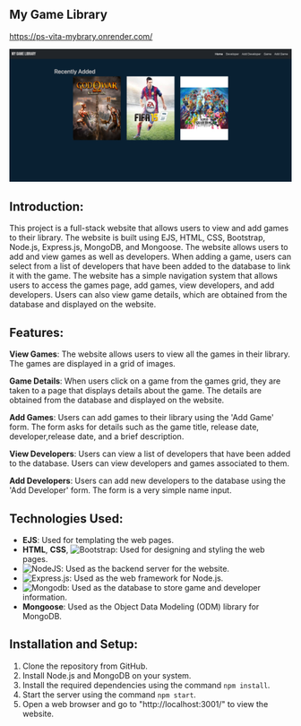 <!-- ABOUT THE PROJECT -->

## My Game Library
https://ps-vita-mybrary.onrender.com/

![Product Name Screen Shot](https://github.com/Jr-rojas/My_Game_Library/blob/main/project_img/screencapture-ps-vita-mybrary-onrender-2023-03-27-17_18_54.png)



## Introduction:
This project is a full-stack website that allows users to view and add games to their library. The website is built using EJS, HTML, CSS, Bootstrap, Node.js, Express.js, MongoDB, and Mongoose. The website allows users to add and view games as well as developers. When adding a game, users can select from a list of developers that have been added to the database to link it with the game. The website has a simple navigation system that allows users to access the games page, add games, view developers, and add developers. Users can also view game details, which are obtained from the database and displayed on the website.



## Features:

**View Games**: The website allows users to view all the games in their library. The games are displayed in a grid of images.

**Game Details**: When users click on a game from the games grid, they are taken to a page that displays details about the game. The details are obtained from the database and displayed on the website.

**Add Games**: Users can add games to their library using the 'Add Game' form. The form asks for details such as the game title, release date, developer,release date, and a brief description.

**View Developers**: Users can view a list of developers that have been added to the database. Users can view developers and games associated to them.

**Add Developers**: Users can add new developers to the database using the 'Add Developer' form. The form is a very simple name input.

## Technologies Used: 

* **EJS**: Used for templating the web pages.
* **HTML**, **CSS**, ![Bootstrap](https://img.shields.io/badge/bootstrap-%23563D7C.svg?style=for-the-badge&logo=bootstrap&logoColor=white): Used for designing and styling the web pages.
* ![NodeJS](https://img.shields.io/badge/node.js-6DA55F?style=for-the-badge&logo=node.js&logoColor=white): Used as the backend server for the website.
* ![Express.js](https://img.shields.io/badge/express.js-%23404d59.svg?style=for-the-badge&logo=express&logoColor=%2361DAFB): Used as the web framework for Node.js.
* ![Mongodb](https://img.shields.io/badge/MongoDB-4EA94B?style=for-the-badge&logo=mongodb&logoColor=white): Used as the database to store game and developer information.
* **Mongoose**: Used as the Object Data Modeling (ODM) library for MongoDB.

## Installation and Setup:

1. Clone the repository from GitHub.
2. Install Node.js and MongoDB on your system.
3. Install the required dependencies using the command `npm install`.
4. Start the server using the command `npm start`.
5. Open a web browser and go to "http://localhost:3001/" to view the website.

